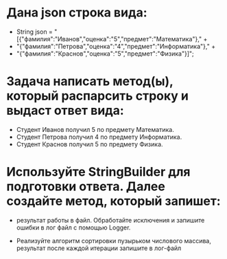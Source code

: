 # Дана json строка вида:
* String json = "[{\"фамилия\":\"Иванов\",\"оценка\":\"5\",\"предмет\":\"Математика\"}," +
* "{\"фамилия\":\"Петрова\",\"оценка\":\"4\",\"предмет\":\"Информатика\"}," +
* "{\"фамилия\":\"Краснов\",\"оценка\":\"5\",\"предмет\":\"Физика\"}]";

# Задача написать метод(ы), который распарсить строку и выдаст ответ вида:
* Студент Иванов получил 5 по предмету Математика.
* Студент Петрова получил 4 по предмету Информатика.
* Студент Краснов получил 5 по предмету Физика.

# Используйте StringBuilder для подготовки ответа. Далее создайте метод, который запишет:
* результат работы в файл. Обработайте исключения и запишите ошибки в лог файл с помощью Logger.

* Реализуйте алгоритм сортировки пузырьком числового массива, результат после каждой итерации запишите в лог-файл